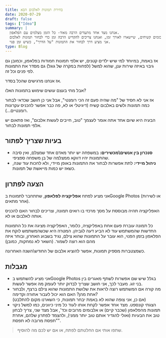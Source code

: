 ```yaml
---
title: בחירת תמונות לאלבום הבא
date: 2020-07-29
draft: false
tags: ["Idea"]
summary: |
  אנחנו מצד אחד מתעדים הרבה מאוד- כל הזמן מצלמים עם הפלאפון.
  מצד שני, אין לנו אלבומים קשיחים, שיישארו לאורך זמן, ואנחנו צריכים להקדיש הרבה זמן כדי לבחור תמונות לאלבום.
  אני מציע דרך לבחור את התמונות "על הדרך", כשיש זמן פנוי.
type: Blog
---
```


אז באמת, במיוחד למי שיש ילדים קטנים, יש אלפי תמונות חמודות בפלאפון, וכמובן גם גיבוי באיזה שירות ענן, שהוא למשל (לפחות במקרה של גוגל) גם מסדר את התמונות לפי פנים וכל זה.

אז אנחנו מרגישים שהכל בסדר.

אבל מתי בעצם עושים שימוש בתמונות האלו?

אז אני לא חסיד של "מה שהיה פעם זה הכי רומנטי", אבל אני כן חושב שכדאי לבחור כמה תמונות ולשים באלבום קשיח (דיגיטלי או לא, פה כבר אפשר להכניס עקרונות רומנטיים...).

הבעיה היא שיום אחד אתה אומר לעצמך "טוב, חייבים לעשות אלבום", ואז פתאום יש אלפי תמונות לבחור.

## בעיות שצריך לפתור

- **סנכרון בין אנשים\מכשירים:** במשפחה יש יותר מאדם אחד שמצלם, ואין סיבה שהתמונות יהיו דווקא ממצלמה של בן משפחה ספציפי.
- **ניהול מיידי:** לתת אפשרות לבחור את התמונות באופן מיידי, ולא לחכות עוד שנה, כשאז יש כמות מייאשת של תמונות.

## הצעה לפתרון

אני מציע לפתח **אפליקציה לפלאפון**, שתתחבר לתמונות בGoogle Photos (או לשירות אחר מתאים).

האפליקציה תהיה מבוססת על מסך מרכזי בו רואים תמונה, וצריכים לבחור האם להכניס אותה לאלבום או לא.

כל תמונה עוברת פעם אחת באפליקציה, כלומר, האפליקציה מציגה את כל התמונות החדשות שהמשתמש עוד לא הביע דעה לגביהן. המטרה היא שכשהמשתמש לוקח את הפלאפון בזמן הפנוי, הוא עובר על התמונות שהוא צילם, נגיד בשבוע האחרון, ובוחר איזה מהם הוא רוצה לשמור. (השאר לא נמחקות, כמובן)

כשמצטברות מספיק תמונות, אפשר להוציא אלבום של החודש\השנה האחרונה.

## מגבלות

- אני מציע להשתמש בGoogle Photos בגלל שיש שם אפשרות לשתף מאגרים בין בני זוג. מעבר לכך, אני חושב שצריך לבדוק יותר לעומק מה אפשר לעשות.
- מה קורה אם המשתמש רוצה לראות את שלושת התמונות שהוא צילם ברצף, ולבחור אחת מהן? האם הוא יכול לעבור אחורה וקדימה?  
  (אם כן, אני צופה שהוא לא באמת יבחר תמונות, כי השארנו מקום להתלבט)
- הצגתי קונספט. מצד אחד אפשר לקחת אותו לעוד כל מיני כיוונים, כמו למשל ניקוי תמונות מהפלאפון (שכבר קיים) או אלבומים מרובים וכד', אבל מצד שני, צריך לבחון טוב את הבעיות (ואולי להגדיר אותם טוב יותר ממני), ולהצמד לפתרון שלהם, אחרת "תפסת מרובה לא תפסת".

> שתפו אותי אם החלטתם לפתח, או אם יש לכם מה להוסיף.
